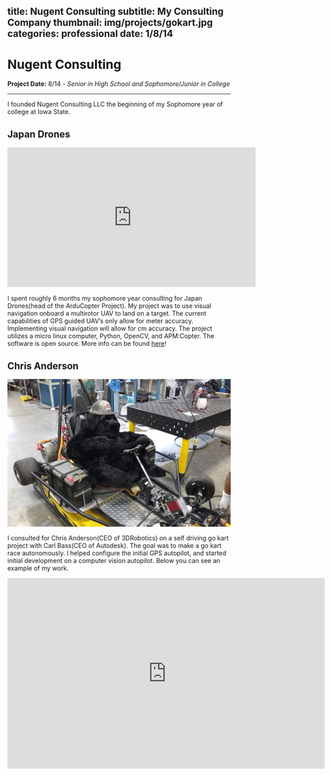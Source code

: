title: Nugent Consulting
subtitle: My Consulting Company
thumbnail: img/projects/gokart.jpg
categories: professional
date: 1/8/14
---
# Nugent Consulting
**Project Date:** 8/14 - *Senior in High School and Sophomore/Junior in College*

---

I founded Nugent Consulting LLC the beginning of my Sophomore year of college at Iowa State.

## Japan Drones

<iframe width="560" height="315" src="https://www.youtube.com/embed/PeUOq_Y305U" frameborder="0" allowfullscreen></iframe>

I spent roughly 6 months my sophomore year consulting for Japan Drones(head of the ArduCopter Project). My project was to use visual navigation onboard a multirotor UAV to land on a target. The current capabilities of GPS guided UAV’s only allow for meter accuracy. Implementing visual navigation will allow for cm accuracy. The project utilizes a micro linux computer, Python, OpenCV, and APM:Copter. The software is open source. More info can be found [here](precland-proj.html)!

## Chris Anderson

![gokart](img/projects/gokart.jpg)

I consulted for Chris Anderson(CEO of 3DRobotics) on a self driving go kart project with Carl Bass(CEO of Autodesk). The goal was to make a go kart race autonomously. I helped configure the initial GPS autopilot, and started initial development on a computer vision autopilot. Below you can see an example of my work.

<iframe width="716" height="430" src="https://www.youtube.com/embed/FKq_4rpTLPc" frameborder="0" allowfullscreen></iframe>
